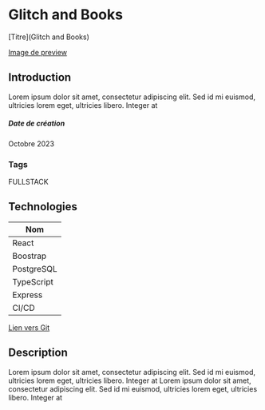 # Glitch and Books

[Titre](Glitch and Books)

[Image de preview](https://raw.githubusercontent.com/Eric-Philippe/GlitchAndBooks/main/img/browse.png)

## Introduction

Lorem ipsum dolor sit amet, consectetur adipiscing elit. Sed id mi euismod, ultricies lorem eget, ultricies libero. Integer at

##### Date de création

Octobre 2023

### Tags

FULLSTACK

## Technologies

| Nom        |
| ---------- |
| React      |
| Boostrap   |
| PostgreSQL |
| TypeScript |
| Express    |
| CI/CD      |

[Lien vers Git](https://github.com/Eric-Philippe/GlitchAndBooks)

## Description

Lorem ipsum dolor sit amet, consectetur adipiscing elit. Sed id mi euismod, ultricies lorem eget, ultricies libero. Integer at
Lorem ipsum dolor sit amet, consectetur adipiscing elit. Sed id mi euismod, ultricies lorem eget, ultricies libero. Integer at
